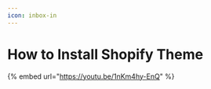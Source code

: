 ```yaml
---
icon: inbox-in
---
```


# How to Install Shopify Theme

{% embed url="https://youtu.be/1nKm4hy-EnQ" %}
